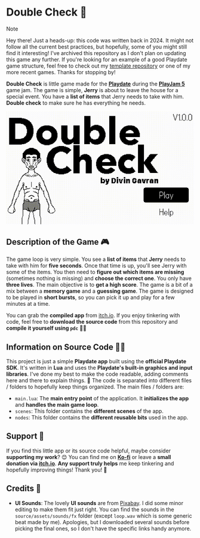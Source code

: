 # Double Check 👀

> [!NOTE]  
> Hey there! Just a heads-up: this code was written back in 2024. It might not follow all the current best practices, but hopefully, some of you might still find it interesting! I've archived this repository as I don't plan on updating this game any further. If you're looking for an example of a good Playdate game structure, feel free to check out my [template repository](https://github.com/divin/pd-game-template) or one of my more recent games. Thanks for stopping by!

**Double Check** is little game made for the **[Playdate](https://play.date)** during the **[PlayJam 5](https://itch.io/jam/playjam-5)** game jam. The game is simple, **Jerry** is about to leave the house for a special event. You have a **list of items** that Jerry needs to take with him. **Double check** to make sure he has everything he needs.

<p align="center">
  <img src="/publish/showcase.gif" />
</p>

## Description of the Game 🎮

The game loop is very simple. You see a **list of items** that **Jerry** needs to take with him for **five seconds**. Once that time is up, you'll see Jerry with some of the items. You then need to **figure out which items are missing** (sometimes nothing is missing) and **choose the correct one**. You only have **three lives**. The main objective is to **get a high score**. The game is a bit of a mix between a **memory game** and a **guessing game**. The game is designed to be played in **short bursts**, so you can pick it up and play for a few minutes at a time.

You can grab the **compiled app** from [itch.io](https://divingavran.itch.io/double-check). If you enjoy tinkering with code, feel free to **download the source code** from this repository and **compile it yourself using `pdc`** 🧑‍💻

## Information on Source Code 🧑‍💻

This project is just a simple **Playdate app** built using the **official Playdate SDK**. It's written in **Lua** and uses the **Playdate's built-in graphics and input libraries**. I've done my best to make the code readable, adding comments here and there to explain things. 📝 The code is separated into different files / folders to hopefully keep things organized. The main files / folders are:

- `main.lua`: The **main entry point** of the application. It **initializes the app** and **handles the main game loop**.
- `scenes`: This folder contains the **different scenes** of the app.
- `nodes`: This folder contains the **different reusable bits** used in the app.

## Support 💖

If you find this little app or its source code helpful, maybe consider **supporting my work**? 😊 You can find me on **[Ko-fi](https://ko-fi.com/divin)** or leave a **small donation via [itch.io](https://divingavran.itch.io/double-check)**. **Any support truly helps** me keep tinkering and hopefully improving things! Thank you! 🙏

## Credits 🙏

- **UI Sounds**: The lovely **UI sounds** are from [Pixabay](https://pixabay.com). I did some minor editing to make them fit just right. You can find the sounds in the `source/assets/sounds/fx` folder (except `loop.wav` which is some generic beat made by me). Apologies, but I downloaded several sounds before picking the final ones, so I don't have the specific links handy anymore.
